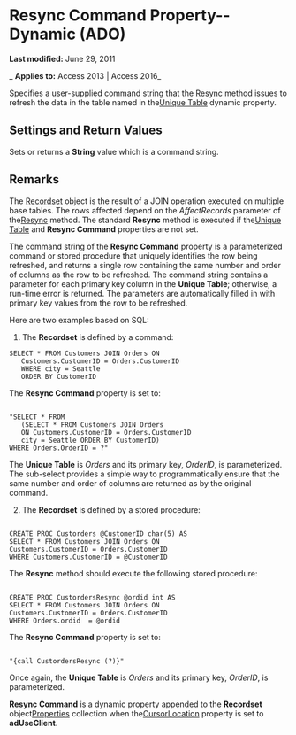 
# Resync Command Property--Dynamic (ADO)

 **Last modified:** June 29, 2011

 _ **Applies to:** Access 2013 | Access 2016_



Specifies a user-supplied command string that the [Resync](f594a200-56e6-fcf5-9b0a-900c56377f24.md) method issues to refresh the data in the table named in the[Unique Table](e6374782-755b-322b-21de-6d6a386dcd98.md) dynamic property.

## Settings and Return Values

Sets or returns a  **String** value which is a command string.


## Remarks

The [Recordset](0f963bf8-f066-dc8a-b754-f427de712df1.md) object is the result of a JOIN operation executed on multiple base tables. The rows affected depend on the _AffectRecords_ parameter of the[Resync](f594a200-56e6-fcf5-9b0a-900c56377f24.md) method. The standard **Resync** method is executed if the[Unique Table](e6374782-755b-322b-21de-6d6a386dcd98.md) and **Resync Command** properties are not set.

The command string of the  **Resync Command** property is a parameterized command or stored procedure that uniquely identifies the row being refreshed, and returns a single row containing the same number and order of columns as the row to be refreshed. The command string contains a parameter for each primary key column in the **Unique Table**; otherwise, a run-time error is returned. The parameters are automatically filled in with primary key values from the row to be refreshed.

Here are two examples based on SQL:

1) The  **Recordset** is defined by a command:




```
SELECT * FROM Customers JOIN Orders ON 
   Customers.CustomerID = Orders.CustomerID
   WHERE city = Seattle
   ORDER BY CustomerID

```

The  **Resync Command** property is set to:




```

"SELECT * FROM 
   (SELECT * FROM Customers JOIN Orders 
   ON Customers.CustomerID = Orders.CustomerID
   city = Seattle ORDER BY CustomerID)
WHERE Orders.OrderID = ?"
```

The  **Unique Table** is _Orders_ and its primary key, _OrderID_, is parameterized. The sub-select provides a simple way to programmatically ensure that the same number and order of columns are returned as by the original command.

2) The  **Recordset** is defined by a stored procedure:




```

CREATE PROC Custorders @CustomerID char(5) AS 
SELECT * FROM Customers JOIN Orders ON 
Customers.CustomerID = Orders.CustomerID 
WHERE Customers.CustomerID = @CustomerID
```

The  **Resync** method should execute the following stored procedure:




```

CREATE PROC CustordersResync @ordid int AS 
SELECT * FROM Customers JOIN Orders ON 
Customers.CustomerID = Orders.CustomerID
WHERE Orders.ordid  = @ordid
```

The  **Resync Command** property is set to:




```

"{call CustordersResync (?)}"
```

Once again, the  **Unique Table** is _Orders_ and its primary key, _OrderID_, is parameterized.

 **Resync Command** is a dynamic property appended to the **Recordset** object[Properties](4d662790-1252-c930-e6f9-edf6a38636af.md) collection when the[CursorLocation](8a048bd4-ae25-a555-1c07-14364b7e6560.md) property is set to **adUseClient**.

